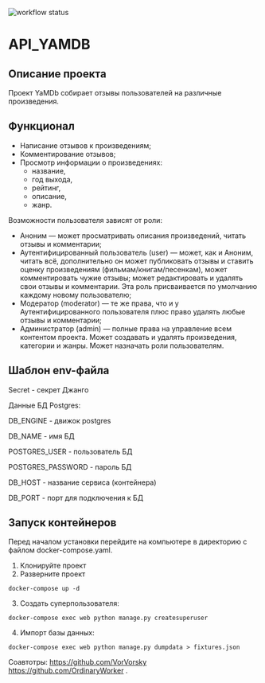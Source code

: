 ![workflow status](https://github.com/klinf1/yamdb_final/actions/workflows/yamdb_workflow/badge.svg)

# API_YAMDB

## Описание проекта
Проект YaMDb собирает отзывы пользователей на различные произведения.

## Функционал
- Написание отзывов к произведениям;
- Комментирование отзывов;
- Просмотр информации о произведениях:
  - название,
  - год выхода,
  - рейтинг,
  - описание,
  - жанр.

Возможности пользователя зависят от роли:
- Аноним — может просматривать описания произведений, читать отзывы
и комментарии;
- Аутентифицированный пользователь (user) — может, как и Аноним,
читать всё, дополнительно он может публиковать отзывы
и ставить оценку произведениям (фильмам/книгам/песенкам),
может комментировать чужие отзывы; может редактировать
и удалять свои отзывы и комментарии.
Эта роль присваивается по умолчанию каждому новому пользователю;
- Модератор (moderator) — те же права, что и у Аутентифицированного
пользователя плюс право удалять любые отзывы и комментарии;
- Администратор (admin) — полные права на управление всем контентом проекта.
Может создавать и удалять произведения, категории и жанры.
Может назначать роли пользователям.

## Шаблон env-файла
Secret - секрет Джанго

Данные БД Postgres:

DB_ENGINE - движок postgres

DB_NAME - имя БД

POSTGRES_USER - пользователь БД

POSTGRES_PASSWORD - пароль БД

DB_HOST - название сервиса (контейнера)

DB_PORT - порт для подключения к БД

## Запуск контейнеров

Перед началом установки перейдите на компьютере в директорию с файлом docker-compose.yaml.

1. Клонируйте проект
2. Разверните проект
```
docker-compose up -d
```
3. Создать суперпользователя:
```
docker-compose exec web python manage.py createsuperuser
```
4. Импорт базы данных:
```
docker-compose exec web python manage.py dumpdata > fixtures.json
```

Соавтотры:
https://github.com/VorVorsky
https://github.com/OrdinaryWorker 
.